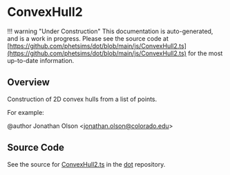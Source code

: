 # ConvexHull2

!!! warning "Under Construction"
    This documentation is auto-generated, and is a work in progress. Please see the source code at
    [https://github.com/phetsims/dot/blob/main/js/ConvexHull2.ts](https://github.com/phetsims/dot/blob/main/js/ConvexHull2.ts) for the most up-to-date information.

## Overview

Construction of 2D convex hulls from a list of points.

For example:
<div id="sandbox-0" class="sandbox-example"></div><script type="module" async>
import { createSandbox } from "/js/createSandbox.js";

createSandbox( "sandbox-0", ( scene, stepEmitter, display ) => {
  const box = ( () => {
/*START*/
const points = [ ...Array( 50 ).keys() ].map( () => {
  return new Vector2( 5 + ( 256 - 10 ) * Math.random(), 5 + ( 128 - 10 ) * Math.random() );
} );
const hullPoints = ConvexHull2.grahamScan( points, false );
/*END*/

const content = new Node( {
  children: [
    new Path( Shape.polygon( hullPoints ), { fill: '#eee', stroke: 'f00' } ),
    ...points.map( point => new Circle( 2, {
      fill: '#00f',
      translation: point
    } ) )
  ]
} );

    return content;
  } )();
  scene.addChild( box );
}, {  } );
</script>

@author Jonathan Olson &lt;jonathan.olson@colorado.edu&gt;



## Source Code

See the source for [ConvexHull2.ts](https://github.com/phetsims/dot/blob/main/js/ConvexHull2.ts) in the [dot](https://github.com/phetsims/dot) repository.
